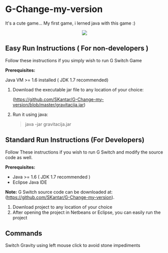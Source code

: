 # G-Change-my-version
It's a cute game... My first game, i lerned java with this game :)

<p align="center">
  <a name="top" href="#"><img src="out.gif"></a>
</p>

## Easy Run Instructions ( For non-developers )

Follow these instructions if you simply wish to run G Switch Game

**Prerequisites:** 

Java VM >= 1.6 installed ( JDK 1.7 recommended)

1. Download the executable jar file to any location of your choice:

    (https://github.com/SKantar/G-Change-my-version/blob/master/gravitacija.jar)

2. Run it using java:

    > java -jar gravitacija.jar

##  Standard Run Instructions (For Developers)

Follow These instructions if you wish to run G Switch and modify the source code
as well.

**Prerequisites:**

* Java >= 1.6 ( JDK 1.7 recommended )
* Eclipse Java IDE

**Note:** G Switch source code can be downloaded at: (https://github.com/SKantar/G-Change-my-version).

1. Download project to any location of your choice
2. After opening the project in Netbeans or Eclipse, you can easily run the project

## Commands

Switch Gravity using left mouse click to avoid stone impediments
